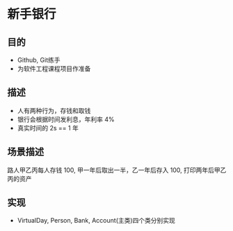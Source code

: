 # 新手银行

## 目的

- Github, Git练手
- 为软件工程课程项目作准备

## 描述

- 人有两种行为，存钱和取钱
- 银行会根据时间发利息，年利率 4%
- 真实时间的 2s == 1 年

## 场景描述

路人甲乙丙每人存钱 100, 甲一年后取出一半，乙一年后存入 100, 打印两年后甲乙丙的资产

## 实现

- VirtualDay, Person, Bank, Account(主类)四个类分别实现
